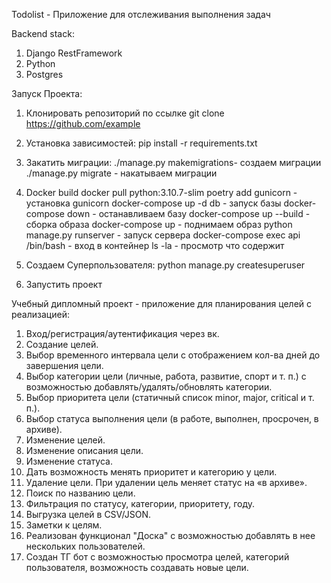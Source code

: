 Todolist - Приложение для отслеживания выполнения задач
                     
                                
Backend stack: 
            
1) Django RestFramework
2) Python
3) Postgres
            
            
            
Запуск Проекта:
            
1) Клонировать репозиторий по ссылке
              git clone https://github.com/example
            
2) Установка зависимостей:
              pip install -r requirements.txt
            
3) Закатить миграции:
             ./manage.py makemigrations- создаем миграции
             ./manage.py migrate - накатываем миграции
            
4) Docker build
             docker pull python:3.10.7-slim
             poetry add gunicorn - установка gunicorn
             docker-compose up -d db - запуск базы
             docker-compose down - останавливаем базу
             docker-compose up --build - сборка образа
             docker-compose up  - поднимаем образ
             python manage.py runserver - запуск сервера
             docker-compose exec api /bin/bash - вход в контейнер
             ls -la - просмотр что содержит
            
5) Создаем Суперпользователя:
            python manage.py createsuperuser
            
6) Запустить проект
            
Учебный дипломный проект - приложение для планирования целей с реализацией:

1) Вход/регистрация/аутентификация через вк.
2) Создание целей.
3) Выбор временного интервала цели с отображением кол-ва дней до завершения цели.
4) Выбор категории цели (личные, работа, развитие, спорт и т. п.) с возможностью добавлять/удалять/обновлять категории.
5) Выбор приоритета цели (статичный список minor, major, critical и т. п.).
6) Выбор статуса выполнения цели (в работе, выполнен, просрочен, в архиве).
7) Изменение целей.
8) Изменение описания цели.
9) Изменение статуса.
10) Дать возможность менять приоритет и категорию у цели.
11) Удаление цели. При удалении цель меняет статус на «в архиве».
12) Поиск по названию цели.
13) Фильтрация по статусу, категории, приоритету, году.
14) Выгрузка целей в CSV/JSON.
15) Заметки к целям.
16) Реализован функционал "Доска" с возможностью добавлять в нее нескольких пользователей.
17) Создан ТГ бот с возможностью просмотра целей, категорий пользователя, возможность создавать новые цели.
